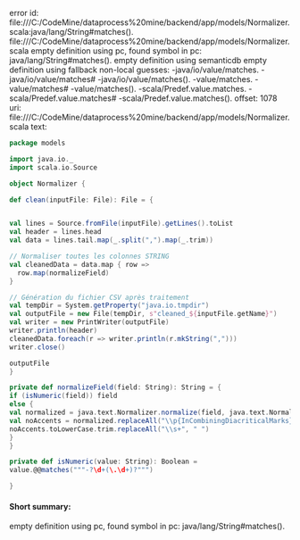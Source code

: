 error id: file:///C:/CodeMine/dataprocess%20mine/backend/app/models/Normalizer.scala:java/lang/String#matches().
file:///C:/CodeMine/dataprocess%20mine/backend/app/models/Normalizer.scala
empty definition using pc, found symbol in pc: java/lang/String#matches().
empty definition using semanticdb
empty definition using fallback
non-local guesses:
	 -java/io/value/matches.
	 -java/io/value/matches#
	 -java/io/value/matches().
	 -value/matches.
	 -value/matches#
	 -value/matches().
	 -scala/Predef.value.matches.
	 -scala/Predef.value.matches#
	 -scala/Predef.value.matches().
offset: 1078
uri: file:///C:/CodeMine/dataprocess%20mine/backend/app/models/Normalizer.scala
text:
```scala
package models

import java.io._
import scala.io.Source

object Normalizer {

def clean(inputFile: File): File = {


val lines = Source.fromFile(inputFile).getLines().toList
val header = lines.head
val data = lines.tail.map(_.split(",").map(_.trim))

// Normaliser toutes les colonnes STRING
val cleanedData = data.map { row =>
  row.map(normalizeField)
}

// Génération du fichier CSV après traitement
val tempDir = System.getProperty("java.io.tmpdir")
val outputFile = new File(tempDir, s"cleaned_${inputFile.getName}")
val writer = new PrintWriter(outputFile)
writer.println(header)
cleanedData.foreach(r => writer.println(r.mkString(",")))
writer.close()

outputFile
}

private def normalizeField(field: String): String = {
if (isNumeric(field)) field
else {
val normalized = java.text.Normalizer.normalize(field, java.text.Normalizer.Form.NFD)
val noAccents = normalized.replaceAll("\\p{InCombiningDiacriticalMarks}+", "")
noAccents.toLowerCase.trim.replaceAll("\\s+", " ")
}
}

private def isNumeric(value: String): Boolean =
value.@@matches("""-?\d+(\.\d+)?""")

}
```


#### Short summary: 

empty definition using pc, found symbol in pc: java/lang/String#matches().